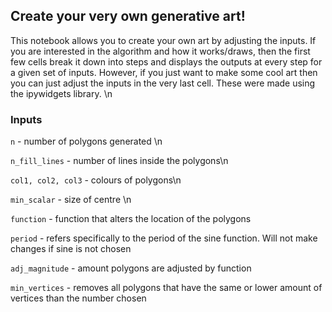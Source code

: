 ## Create your very own generative art! ##
This notebook allows you to create your own art by adjusting the inputs. If you are interested in the algorithm and how it works/draws, then the first few cells break it down into steps and displays the outputs at every step for a given set of inputs. However, if you just want to make some cool art then you can just adjust the inputs in the very last cell. These were made using the ipywidgets library. \n
### Inputs ### 
`n`  - number of polygons generated \n

`n_fill_lines` - number of lines inside the polygons\n

`col1, col2, col3` - colours of polygons\n

`min_scalar` - size of centre \n

`function` - function that alters the location of the polygons

`period` - refers specifically to the period of the sine function. Will not make changes if sine is not chosen

`adj_magnitude` - amount polygons are adjusted by function

`min_vertices` - removes all polygons that have the same or lower amount of vertices than the number chosen
